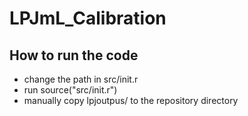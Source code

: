 # LPJmL_Calibration

## How to run the code

* change the path in src/init.r
* run source("src/init.r")
* manually copy lpjoutpus/ to the repository directory
